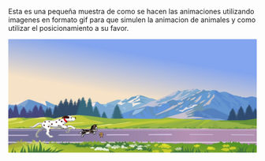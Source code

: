 Esta es una pequeña muestra de como se hacen las animaciones utilizando imagenes en formato gif para que simulen la animacion de animales y como utilizar el posicionamiento a su favor.

![](https://github.com/Maikin-dev/Animacion_web/blob/main/image.png)

